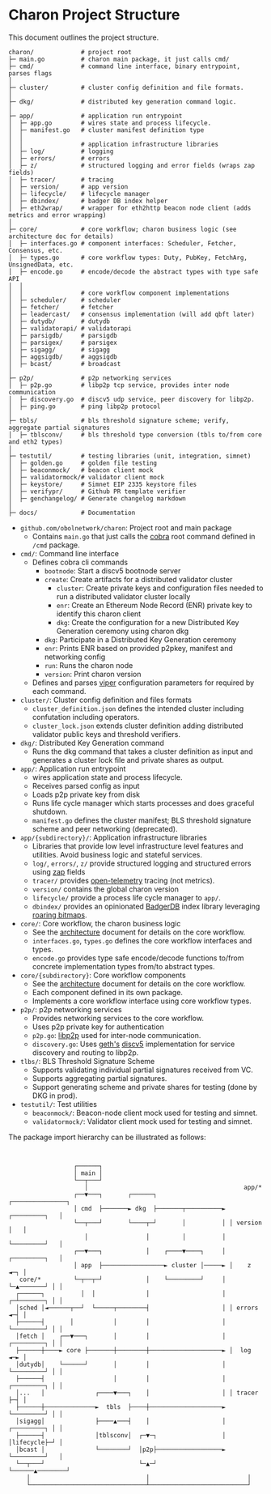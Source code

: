 # Charon Project Structure

This document outlines the project structure.

```
charon/             # project root
├─ main.go          # charon main package, it just calls cmd/
├─ cmd/             # command line interface, binary entrypoint, parses flags
│
├─ cluster/         # cluster config definition and file formats.
│
├─ dkg/             # distributed key generation command logic.
│
├─ app/             # application run entrypoint
│  ├─ app.go        # wires state and process lifecycle.
│  ├─ manifest.go   # cluster manifest definition type
│  │
│  │                # application infrastructure libraries
│  ├─ log/          # logging
│  ├─ errors/       # errors
│  ├─ z/            # structured logging and error fields (wraps zap fields)
│  ├─ tracer/       # tracing
│  ├─ version/      # app version
│  ├─ lifecycle/    # lifecycle manager
│  ├─ dbindex/      # badger DB index helper
│  ├─ eth2wrap/     # wrapper for eth2http beacon node client (adds metrics and error wrapping)
│
├─ core/            # core workflow; charon business logic (see architecture doc for details)
│  ├─ interfaces.go # component interfaces: Scheduler, Fetcher, Consensus, etc.
│  ├─ types.go      # core workflow types: Duty, PubKey, FetchArg, UnsignedData, etc.
│  ├─ encode.go     # encode/decode the abstract types with type safe API
│  │
│  │                # core workflow component implementations
│  ├─ scheduler/    # scheduler
│  ├─ fetcher/      # fetcher
│  ├─ leadercast/   # consensus implementation (will add qbft later)
│  ├─ dutydb/       # dutydb
│  ├─ validatorapi/ # validatorapi
│  ├─ parsigdb/     # parsigdb
│  ├─ parsigex/     # parsigex
│  ├─ sigagg/       # sigagg
│  ├─ aggsigdb/     # aggsigdb
│  ├─ bcast/        # broadcast
│
├─ p2p/             # p2p networking services
│  ├─ p2p.go        # libp2p tcp service, provides inter node communication
│  ├─ discovery.go  # discv5 udp service, peer discovery for libp2p.
│  ├─ ping.go       # ping libp2p protocol
│
├─ tbls/            # bls threshold signature scheme; verify, aggregate partial signatures
│  ├─ tblsconv/     # bls threshold type conversion (tbls to/from core and eth2 types)
│
├─ testutil/        # testing libraries (unit, integration, simnet)
│  ├─ golden.go     # golden file testing
│  ├─ beaconmock/   # beacon client mock
│  ├─ validatormock/# validator client mock
│  ├─ keystore/     # Simnet EIP 2335 keystore files
│  ├─ verifypr/     # Github PR template verifier
│  ├─ genchangelog/ # Generate changelog markdown
│
├─ docs/            # Documentation
```

- `github.com/obolnetwork/charon`: Project root and main package
  - Contains `main.go` that just calls the [cobra](https://github.com/spf13/cobra) root command defined in `/cmd` package.
- `cmd/`: Command line interface
  - Defines cobra cli commands
    - `bootnode`: Start a discv5 bootnode server
    - `create`: Create artifacts for a distributed validator cluster
      - `cluster`: Create private keys and configuration files needed to run a distributed validator cluster locally
      - `enr`: Create an Ethereum Node Record (ENR) private key to identify this charon client
      - `dkg`: Create the configuration for a new Distributed Key Generation ceremony using charon dkg
    - `dkg`: Participate in a Distributed Key Generation ceremony
    - `enr`: Prints ENR based on provided p2pkey, manifest and networking config
    - `run`: Runs the charon node
    - `version`: Print charon version
  - Defines and parses [viper](https://github.com/spf13/viper) configuration parameters for required by each command.
- `cluster/`: Cluster config definition and files formats
  - `cluster_definition.json` defines the intended cluster including confutation including operators.
  - `cluster_lock.json` extends cluster definition adding distributed validator public keys and threshold verifiers.
- `dkg/`: Distributed Key Generation command
  - Runs the dkg command that takes a cluster definition as input and generates a cluster lock file and private shares as output.
- `app/`: Application run entrypoint
  - wires application state and process lifecycle.
  - Receives parsed config as input
  - Loads p2p private key from disk
  - Runs life cycle manager which starts processes and does graceful shutdown.
  - `manifest.go` defines the cluster manifest; BLS threshold signature scheme and peer networking (deprecated).
- `app/{subdirectory}/`: Application infrastructure libraries
  - Libraries that provide low level infrastructure level features and utilities. Avoid business logic and stateful services.
  - `log/`, `errors/`, `z/` provide structured logging and structured errors using [zap](https://github.com/uber-go/zap) fields
  - `tracer/` provides [open-telemetry](https://github.com/open-telemetry/opentelemetry-go) tracing (not metrics).
  - `version/` contains the global charon version
  - `lifecycle/` provide a process life cycle manager to `app/`.
  - `dbindex/` provides an opinionated [BadgerDB](https://github.com/dgraph-io/badger) index library leveraging [roaring bitmaps](https://github.com/dgraph-io/sroar).
- `core/`: Core workflow, the charon business logic
  - See the [architecture](architecture.md) document for details on the core workflow.
  - `interfaces.go`, `types.go` defines the core workflow interfaces and types.
  - `encode.go` provides type safe encode/decode functions to/from concrete implementation types from/to abstract types.
- `core/{subdirectory}`: Core workflow components
  - See the [architecture](architecture.md) document for details on the core workflow.
  - Each component defined in its own package.
  - Implements a core workflow interface using core workflow types.
- `p2p/`: p2p networking services
  - Provides networking services to the core workflow.
  - Uses p2p private key for authentication
  - `p2p.go`: [libp2p](https://github.com/libp2p/go-libp2p) used for inter-node communication.
  - `discovery.go`: Uses [geth's](https://github.com/ethereum/go-ethereum/tree/master/p2p/discover) [discv5](https://github.com/ethereum/devp2p/blob/master/discv5/discv5.md) implementation for service discovery and routing to libp2p.
- `tlbs/`: BLS Threshold Signature Scheme
  - Supports validating individual partial signatures received from VC.
  - Supports aggregating partial signatures.
  - Support generating scheme and private shares for testing (done by DKG in prod).
- `testutil/`: Test utilities
  - `beaconmock/`: Beacon-node client mock used for testing and simnet.
  - `validatormock/`: Validator client mock used for testing and simnet.

The package import hierarchy can be illustrated as follows:
```


                  ┌──────┐
                  │ main │
                  └──┬───┘
                     │                                           app/*
                  ┌──▼───┐       ┌──────┐                  ┌───────────────┐
                  │ cmd  ├───────► dkg  ├───────┬──────────► ┌─────────┐   │
                  └──┬───┘       └────┬─┘       │          │ │ version │   │
                     │                │         │          │ └─────────┘   │
                  ┌──▼───┐            │    ┌────▼────┐     │ ┌─────────┐   │
                  │ app  ├─────────────────► cluster │─────► │    z    ◄─┐ │
   core/*         └─┬──┬─┘            │    └─────────┘     │ └─▲───────┘ │ │
  ┌──────┐          │  │              │                    │ ┌─┴───────┐ │ │
  │sched │◄──────┬──┘  └─────┬────────┤                    │ │ errors  ◄─┤ │
  ├──────┤       │           │        │                    │ └─────────┘ │ │
  │fetch │    ┌──▼───┐       │        │                    │ ┌─────────┐ │ │
  ├──────┼────► core ├───────┼────────┼────────────────────► │  log    ◄─► │
  │dutydb│    └──────┘       │        │                    │ └─────────┘ │ │
  ├──────┤                   │        │                    │ ┌─────────┐ │ │
  │...   │              ┌────▼───┐    │                    │ │ tracer  ├─┤ │
  ├──────┼──────────────►  tbls  ├────┼────────────────────► └─────────┘ │ │
  │sigagg│              ├────▲───┤    │                    │ ┌─────────┐ │ │
  ├──────┤              │tblsconv│  ┌─▼─┐                  │ │lifecycle├─┘ │
  │bcast │              └────────┘  │p2p├──────────────────► └─────────┘   │
  └──┬───┘                          └─▲─┘                  └──────▲────────┘
     │                                │                           │
     └────────────────────────────────┴───────────────────────────┘

```
